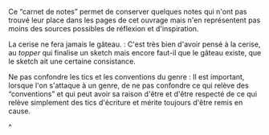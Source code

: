 <!-- Page: #598 Carnet de notes -->

Ce “carnet de notes” permet de conserver quelques notes qui n'ont pas trouvé leur place dans les pages de cet ouvrage mais n'en représentent pas moins des sources possibles de réflexion et d'inspiration.

La cerise ne fera jamais le gâteau.
: C'est très bien d'avoir pensé à la cerise, au *topper* qui finalise un sketch mais encore faut-il que le gâteau existe, que le sketch ait une certaine consistance.

Ne pas confondre les tics et les conventions du genre
: Il est important, lorsque l'on s'attaque à un genre, de ne pas confondre ce qui relève des “conventions” et qui peut avoir sa raison d'être et d'être respecté de ce qui relève simplement des tics d'écriture et mérite toujours d'être remis en cause.

^
